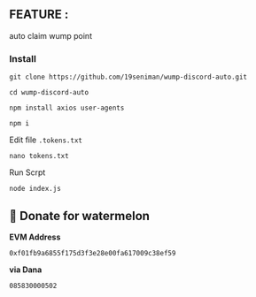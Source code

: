 ## FEATURE :

 auto claim wump point 


### Install
```
git clone https://github.com/19seniman/wump-discord-auto.git
```
```
cd wump-discord-auto
```
```
npm install axios user-agents
```
```
npm i
```
Edit file `.tokens.txt` 
```
nano tokens.txt
```
Run Scrpt
```
node index.js
```

##  🍉 Donate for  watermelon

**EVM Address**  
```
0xf01fb9a6855f175d3f3e28e00fa617009c38ef59
```

**via Dana**  
```
085830000502
```





